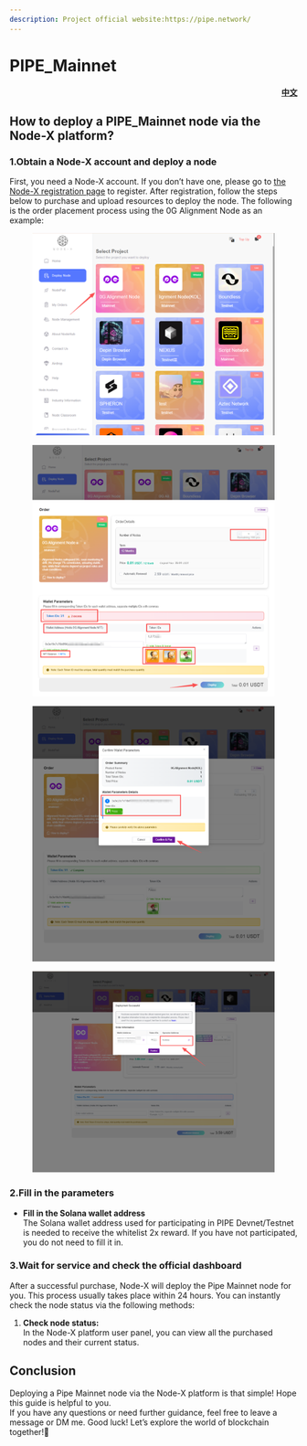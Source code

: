 ```yaml
---
description: Project official website:https://pipe.network/
---
```


# PIPE\_Mainnet

<p align="right"> <a href="https://docs.node-x.xyz/chan-pin-shou-ce/yi-jian-bu-shu/shang-xian-xiang-mu/pipe_mainnet"><strong>中文</strong></a></p>

## How to deploy a PIPE\_Mainnet node via the Node-X platform?

### 1.Obtain a Node-X account and deploy a node

First, you need a Node-X account. If you don’t have one, please go to [the Node-X registration page](https://node-x.xyz/) to register. After registration, follow the steps below to purchase and upload resources to deploy the node. The following is the order placement process using the 0G Alignment Node as an example:

<figure><img src="../../../.gitbook/assets/E1.png" alt="" width="563"><figcaption></figcaption></figure>

<figure><img src="../../../.gitbook/assets/E2 (2).png" alt="" width="563"><figcaption></figcaption></figure>

<figure><img src="../../../.gitbook/assets/E3 (2).png" alt="" width="563"><figcaption></figcaption></figure>

<figure><img src="../../../.gitbook/assets/E4 (1).png" alt="" width="563"><figcaption></figcaption></figure>

### 2.Fill in the parameters

* **Fill in the Solana wallet address**\
  The Solana wallet address used for participating in PIPE Devnet/Testnet is needed to receive the whitelist 2x reward. If you have not participated, you do not need to fill it in.

### 3.Wait for service and check the official dashboard

After a successful purchase, Node-X will deploy the Pipe Mainnet node for you. This process usually takes place within 24 hours. You can instantly check the node status via the following methods:

1. **Check node status:**\
   In the Node-X platform user panel, you can view all the purchased nodes and their current status.

## **Conclusion**

Deploying a Pipe Mainnet node via the Node-X platform is that simple! Hope this guide is helpful to you.\
If you have any questions or need further guidance, feel free to leave a message or DM me. Good luck! Let’s explore the world of blockchain together!🚀

